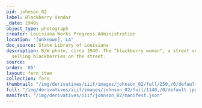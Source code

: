 ```yaml
---
pid: johnson_02
label: Blackberry Vendor
_date: 1940s
object_type: photograph
creator: Louisiana Works Progress Administration
location: "[unknown], LA"
doc_source: State Library of Louisiana
description: B/W photo, circa 1940. The "blackberry woman", a street vendor. Woman
  selling blackberries on the street.
source: 
order: '05'
layout: fern_item
collection: fern
thumbnail: "/img/derivatives/iiif/images/johnson_02/full/250,/0/default.jpg"
full: "/img/derivatives/iiif/images/johnson_02/full/1140,/0/default.jpg"
manifest: "/img/derivatives/iiif/johnson_02/manifest.json"
---
```

